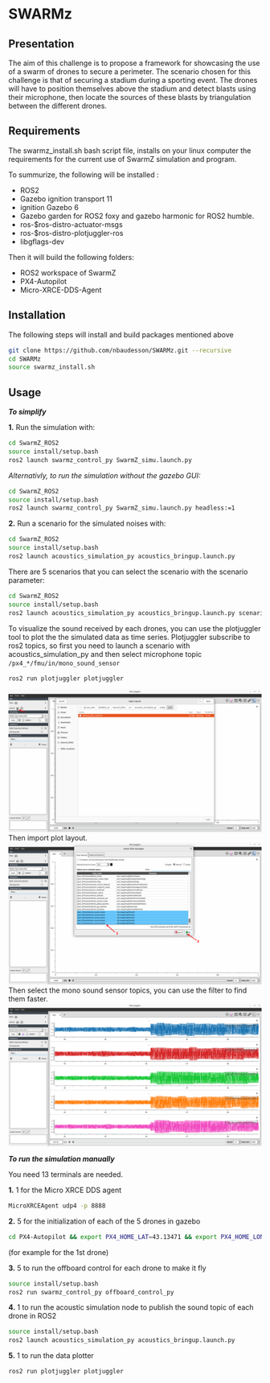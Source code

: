 # SWARMz

## Presentation

The aim of this challenge is to propose a framework for showcasing the use of a swarm of drones to secure a perimeter. The scenario chosen for this challenge is that of securing a stadium during a sporting event. The drones will have to position themselves above the stadium and detect blasts using their microphone, then locate the sources of these blasts by triangulation between the different drones.

## Requirements
The swarmz_install.sh bash script file, installs on your linux computer the requirements for the current use of SwarmZ simulation and program.

To summurize, the following will be installed :
- ROS2
- Gazebo ignition transport 11
- ignition Gazebo 6
- Gazebo garden for ROS2 foxy and gazebo harmonic for ROS2 humble.
- ros-$ros-distro-actuator-msgs
- ros-$ros-distro-plotjuggler-ros
- libgflags-dev

Then it will build the following folders:
- ROS2 workspace of SwarmZ
- PX4-Autopilot
- Micro-XRCE-DDS-Agent

## Installation

The following steps will install and build packages mentioned above

```bash
git clone https://github.com/nbaudesson/SWARMz.git --recursive
cd SWARMz
source swarmz_install.sh
```

## Usage

***To simplify***

**1.** Run the simulation with:
```bash
cd SwarmZ_ROS2
source install/setup.bash
ros2 launch swarmz_control_py SwarmZ_simu.launch.py
```
*Alternativly, to run the simulation without the gazebo GUI:*
```bash
cd SwarmZ_ROS2
source install/setup.bash
ros2 launch swarmz_control_py SwarmZ_simu.launch.py headless:=1
```

**2.** Run a scenario for the simulated noises with:
```bash
cd SwarmZ_ROS2
source install/setup.bash
ros2 launch acoustics_simulation_py acoustics_bringup.launch.py
```
There are 5 scenarios that you can select the scenario with the scenario parameter:
```bash
cd SwarmZ_ROS2
source install/setup.bash
ros2 launch acoustics_simulation_py acoustics_bringup.launch.py scenario:=1
```

To visualize the sound received by each drones, you can use the plotjuggler tool to plot the the simulated data as time series. Plotjuggler subscribe to ros2 topics, so first you need to launch a scenario with acoustics_simulation_py and then select microphone topic `/px4_*/fmu/in/mono_sound_sensor`
```bash
ros2 run plotjuggler plotjuggler
```
![plottuto1](doc/images/plotjuggler/11.png)
Then import plot layout.
![plottuto2](doc/images/plotjuggler/12.png)
Then select the mono sound sensor topics, you can use the filter to find them faster.
![plottuto3](doc/images/plotjuggler/13.png)


***To run the simulation manually***

You need 13 terminals are needed.

**1.** 1 for the Micro XRCE DDS agent
```bash
MicroXRCEAgent udp4 -p 8888
```

**2.** 5 for the initialization of each of the 5 drones in gazebo
```bash
cd PX4-Autopilot && export PX4_HOME_LAT=43.13471 && export PX4_HOME_LON=6.01507 && export PX4_HOME_ALT=6 && PX4_SYS_AUTOSTART=4001 PX4_GZ_MODEL_POSE='5,0' PX4_GZ_MODEL=x500 ./build/px4_sitl_default/bin/px4 -i 1
```
(for example for the 1st drone)

**3.** 5 to run the offboard control for each drone to make it fly
```bash
source install/setup.bash
ros2 run swarmz_control_py offboard_control_py
```

**4.** 1 to run the acoustic simulation node to publish the sound topic of each drone in ROS2
```bash
source install/setup.bash
ros2 launch acoustics_simulation_py acoustics_bringup.launch.py
```

**5.** 1 to run the data plotter
```bash
ros2 run plotjuggler plotjuggler
```
